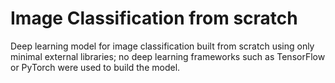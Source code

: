 # Image Classification from scratch
Deep learning model for image classification built from scratch using only minimal external libraries; no deep learning frameworks such as TensorFlow or PyTorch were used to build the model.

